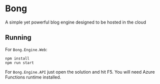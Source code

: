 # Bong
A simple yet powerful blog engine designed to be hosted in the cloud

## Running
For `Bong.Engine.Web`:
```
npm install
npm run start
```

For `Bong.Engine.API` just open the solution and hit F5. You will need Azure Functions runtime installed.
